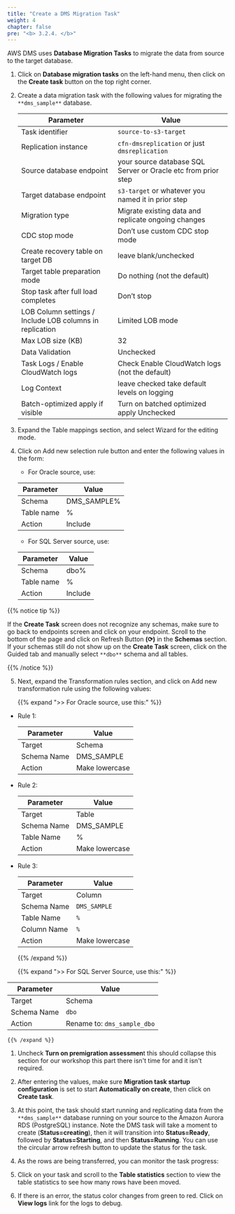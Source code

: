 ```yaml
---
title: "Create a DMS Migration Task"
weight: 4
chapter: false
pre: "<b> 3.2.4. </b>"
---
```


AWS DMS uses **Database Migration Tasks** to migrate the data from source to the target database.

1. Click on **Database migration tasks** on the left-hand menu, then click on the **Create task** button on the top right corner.

1. Create a data migration task with the following values for migrating the `**dms_sample**` database.

    |  Parameter 	|  Value  |
    |------------|---------------|
    |  Task identifier		|  `source-to-s3-target`  |
    |  Replication instance		|  `cfn-dmsreplication` or just `dmsreplication`  |
    |  Source database endpoint		|  your source database SQL Server or Oracle etc from prior step  |
    |  Target database endpoint		|  `s3-target` or whatever you named it in prior step  |
    |  Migration type		|  Migrate existing data and replicate ongoing changes  |
    |  CDC stop mode		|  Don’t use custom CDC stop mode  |
    |  Create recovery table on target DB		|  leave blank/unchecked  |
    |  Target table preparation mode		|  Do nothing (not the default)  |
    |  Stop task after full load completes		|  Don’t stop  |
    |  LOB Column settings / Include LOB columns in replication		|  Limited LOB mode  |
    |  Max LOB size (KB)		|  32  |
    |  Data Validation		|  Unchecked  |
    |  Task Logs / Enable CloudWatch logs		|  Check Enable CloudWatch logs (not the default)  |
    |  Log Context		|  leave checked take default levels on logging  |
    |  Batch-optimized apply if visible		|  Turn on batched optimized apply Unchecked  |

1. Expand the Table mappings section, and select Wizard for the editing mode.

1. Click on Add new selection rule button and enter the following values in the form:

    - For Oracle source, use:

    |  Parameter	 |  Value  |
    |------------|---------------|
    |  Schema	 |  DMS_SAMPLE%  |
    |  Table name	 |  %  |
    |  Action	 |  Include  |

    - For SQL Server source, use:

    |  Parameter	 |  Value  |
    |----------|------------|
    |  Schema	 |  dbo%  |
    |  Table name	 |  %  |
    |  Action	 |  Include  |
    
{{% notice tip %}}

If the **Create Task** screen does not recognize any schemas, make sure to go back to endpoints screen and click on your endpoint. Scroll to the bottom of the page and click on Refresh Button **(⟳)** in the **Schemas** section. If your schemas still do not show up on the **Create Task** screen, click on the Guided tab and manually select `**dbo**` schema and all tables.

{{% /notice %}}

5. Next, expand the Transformation rules section, and click on Add new transformation rule using the following values:

    {{% expand ">>  For Oracle source, use this:" %}}

- Rule 1:

    |  Parameter	 |  Value  |
    |----------|------------|
    |  Target	 |  Schema  |
    |  Schema Name	 |  DMS_SAMPLE  |
    |  Action	 |  Make lowercase  |

- Rule 2:

    |  Parameter	 |  Value  |
    |----------|------------|
    |  Target	 |  Table  |
    |  Schema Name	 |  DMS_SAMPLE  |
    |  Table Name	 |  %  |
    |  Action	 |  Make lowercase  |

- Rule 3:

    |  Parameter	 |  Value  |
    |----------|------------|
    |  Target	 |  Column  |
    |  Schema Name	 |  `DMS_SAMPLE`  |
    |  Table Name	 |  `%`  |
    |  Column Name	 |  `%`  |
    |  Action	 |  Make lowercase  |

    {{% /expand %}}

    {{% expand ">>  For SQL Server Source, use this:" %}}

|  Parameter	 |  Value  |
|----------|------------|
|  Target	 |  Schema  |
|  Schema Name	 |  `dbo`  |
|  Action	 |  Rename to: `dms_sample_dbo`  |

    {{% /expand %}}

1. Uncheck **Turn on premigration assessmen**t this should collapse this section for our workshop this part there isn't time for and it isn't required.

1. After entering the values, make sure **Migration task startup configuration** is set to start **Automatically on create**, then click on **Create task**.

1. At this point, the task should start running and replicating data from the `**dms_sample**` database running on your source to the Amazon Aurora RDS (PostgreSQL) instance. Note the DMS task will take a moment to create (**Status=creating**), then it will transition into **Status=Ready**, followed by **Status=Starting**, and then **Status=Running**. You can use the circular arrow refresh button to update the status for the task.

1. As the rows are being transferred, you can monitor the task progress:

1. Click on your task and scroll to the **Table statistics** section to view the table statistics to see how many rows have been moved.

1. If there is an error, the status color changes from green to red. Click on **View logs** link for the logs to debug.